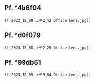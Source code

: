 
Pf. ^4b6f04
- 
	![[2023_12_08 上午2_42 Office Lens.jpg]]

Pf. ^d0f079
- 
	![[2023_12_08 上午2_25 Office Lens.jpg]]

Pf. ^99db51
- 
	![[2023_12_05 上午9_04 Office Lens.jpg]]

